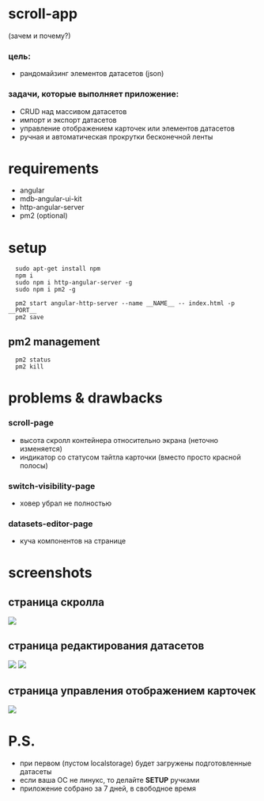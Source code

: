 # scroll-app
(зачем и почему?)
### цель:
- рандомайзинг элементов датасетов (json)

### задачи, которые выполняет приложение:
- CRUD над массивом датасетов
- импорт и экспорт датасетов
- управление отображением карточек или элементов датасетов
- ручная и автоматическая прокрутки бесконечной ленты

# requirements
- angular
- mdb-angular-ui-kit
- http-angular-server
- pm2 (optional)

# setup
```
  sudo apt-get install npm
  npm i
  sudo npm i http-angular-server -g
  sudo npm i pm2 -g

  pm2 start angular-http-server --name __NAME__ -- index.html -p __PORT__
  pm2 save
```

## pm2 management
```
  pm2 status
  pm2 kill
```

# problems & drawbacks
### scroll-page
- высота скролл контейнера относительно экрана (неточно изменяется)
- индикатор со статусом тайтла карточки (вместо просто красной полосы)
### switch-visibility-page
- ховер убрал не полностью
### datasets-editor-page
- куча  компонентов на странице

# screenshots
## страница скролла
![](readme-assets/1.jpg)
## страница редактирования датасетов
![](readme-assets/2.jpg)
![](readme-assets/3.jpg)
## страница управления отображением карточек
![](readme-assets/4.jpg)

# P.S.
- при первом (пустом localstorage) будет загружены подготовленные датасеты
- если ваша ОС не линукс, то делайте **SETUP** ручками
- приложение собрано за 7 дней, в свободное время